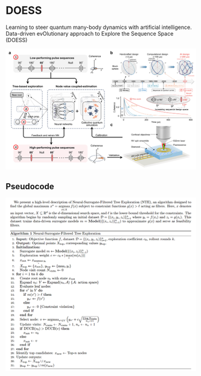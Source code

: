 # DOESS
Learning to steer quantum many-body dynamics with artificial intelligence. Data-driven evOlutionary approach to Explore the Sequence Space (DOESS) 
<p align="center">
  <img src="assets/doess.png" alt="DOESS" width="800">
</p>




## Pseudocode
<p align="center">
  <img src="assets/pseudo.png" alt="Pseudocode" width="700">
</p>
